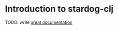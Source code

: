 # Introduction to stardog-clj

TODO: write [great documentation](http://jacobian.org/writing/great-documentation/what-to-write/)
